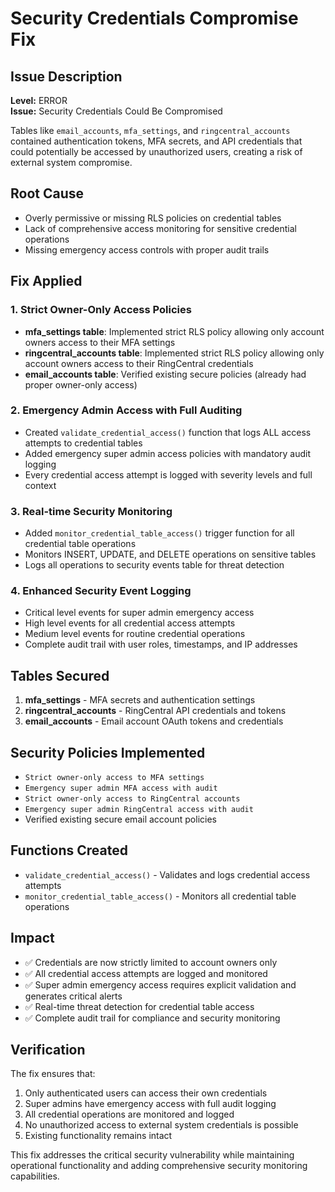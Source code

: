 # Security Credentials Compromise Fix

## Issue Description
**Level:** ERROR  
**Issue:** Security Credentials Could Be Compromised

Tables like `email_accounts`, `mfa_settings`, and `ringcentral_accounts` contained authentication tokens, MFA secrets, and API credentials that could potentially be accessed by unauthorized users, creating a risk of external system compromise.

## Root Cause
- Overly permissive or missing RLS policies on credential tables
- Lack of comprehensive access monitoring for sensitive credential operations
- Missing emergency access controls with proper audit trails

## Fix Applied

### 1. Strict Owner-Only Access Policies
- **mfa_settings table**: Implemented strict RLS policy allowing only account owners access to their MFA settings
- **ringcentral_accounts table**: Implemented strict RLS policy allowing only account owners access to their RingCentral credentials  
- **email_accounts table**: Verified existing secure policies (already had proper owner-only access)

### 2. Emergency Admin Access with Full Auditing
- Created `validate_credential_access()` function that logs ALL access attempts to credential tables
- Added emergency super admin access policies with mandatory audit logging
- Every credential access attempt is logged with severity levels and full context

### 3. Real-time Security Monitoring
- Added `monitor_credential_table_access()` trigger function for all credential table operations
- Monitors INSERT, UPDATE, and DELETE operations on sensitive tables
- Logs all operations to security events table for threat detection

### 4. Enhanced Security Event Logging
- Critical level events for super admin emergency access
- High level events for all credential access attempts
- Medium level events for routine credential operations
- Complete audit trail with user roles, timestamps, and IP addresses

## Tables Secured
1. **mfa_settings** - MFA secrets and authentication settings
2. **ringcentral_accounts** - RingCentral API credentials and tokens
3. **email_accounts** - Email account OAuth tokens and credentials

## Security Policies Implemented
- `Strict owner-only access to MFA settings`
- `Emergency super admin MFA access with audit`
- `Strict owner-only access to RingCentral accounts`
- `Emergency super admin RingCentral access with audit`
- Verified existing secure email account policies

## Functions Created
- `validate_credential_access()` - Validates and logs credential access attempts
- `monitor_credential_table_access()` - Monitors all credential table operations

## Impact
- ✅ Credentials are now strictly limited to account owners only
- ✅ All credential access attempts are logged and monitored
- ✅ Super admin emergency access requires explicit validation and generates critical alerts
- ✅ Real-time threat detection for credential table access
- ✅ Complete audit trail for compliance and security monitoring

## Verification
The fix ensures that:
1. Only authenticated users can access their own credentials
2. Super admins have emergency access with full audit logging
3. All credential operations are monitored and logged
4. No unauthorized access to external system credentials is possible
5. Existing functionality remains intact

This fix addresses the critical security vulnerability while maintaining operational functionality and adding comprehensive security monitoring capabilities.